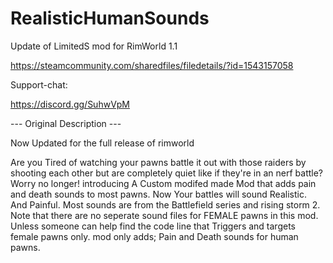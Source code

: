 # RealisticHumanSounds

Update of LimitedS mod for RimWorld 1.1

https://steamcommunity.com/sharedfiles/filedetails/?id=1543157058

Support-chat:

https://discord.gg/SuhwVpM
	
--- Original Description ---
	
Now Updated for the full release of rimworld

Are you Tired of watching your pawns battle it out with those raiders by shooting each other but are completely quiet like if they're in an nerf battle?
Worry no longer!
introducing A Custom modifed made Mod that adds pain and death sounds to most pawns.
Now Your battles will sound Realistic. And Painful.
Most sounds are from the Battlefield series and rising storm 2.
Note that there are no seperate sound files for FEMALE pawns in this mod.
Unless someone can help find the code line that Triggers and targets female pawns only.
mod only adds;
Pain and Death sounds for human pawns.
